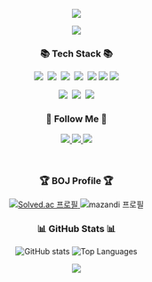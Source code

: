 <!-- Header -->
<p align='center'>
    <img src="https://capsule-render.vercel.app/api?type=waving&color=auto&height=300&section=header&text=quddaz%20BackEnd&fontSize=90&animation=fadeIn&fontAlignY=38&desc=!&descAlignY=55&descAlign=80"/>
</p>

<!-- Hit Counter -->
<p align='center'>
    <a href="https://hits.seeyoufarm.com">
        <img src="https://hits.seeyoufarm.com/api/count/incr/badge.svg?url=https%3A%2F%2Fgithub.com%2Fquddaz&count_bg=%23F32DEC&title_bg=%23555555&icon=&icon_color=%23E7E7E7&title=hits&edge_flat=false"/>
    </a>
</p>

<!-- Tech Stack -->
<h3 align="center">📚 Tech Stack 📚</h3>
<p align="center">
  <img src="https://img.shields.io/badge/Java-007396?style=flat-square&logo=Java&logoColor=white"/>&nbsp;
  <img src="https://img.shields.io/badge/Spring-6DB33F?style=flat-square&logo=Spring&logoColor=white"/>&nbsp;
  <img src="https://img.shields.io/badge/SpringBoot-6DB33F?style=flat-square&logo=SpringBoot&logoColor=white"/>&nbsp; 
  <img src="https://img.shields.io/badge/Mysql-E6B91E?style=flat-square&logo=MySql&logoColor=white"/>&nbsp;
    <img src="https://img.shields.io/badge/Docker-2496ED?style=flat-square&logo=Docker&logoColor=white"/>
     <img src="https://img.shields.io/badge/AWS_EC2-20232a.svg?style=flat-square&logo=amazonec2&logoColor=white" />
    <img src="https://img.shields.io/badge/GitHub Action-2496ED?style=flat-square&logo=githubactions&logoColor=skyblue" />
</p>
<p align="center">
      <img src="https://img.shields.io/badge/Git-F05032?style=flat-square&logo=git&logoColor=white"/>&nbsp;
  <img src="https://img.shields.io/badge/GitHub-181717?style=flat-square&logo=github&logoColor=white"/>&nbsp;
    <img src="https://img.shields.io/badge/Figma-F24E1E?style=flat-square&logo=figma&logoColor=white"/>
</p>


<!-- Follow Me -->
<h3 align="center">📝 Follow Me 📝</h3>
<p align="center">
    <a href="https://quddnd.tistory.com/" target="_blank">
        <img src="https://img.shields.io/badge/Tistory-FFCD00?style=for-the-badge&logo=Kakao&logoColor=white"/>
    </a>
    <a href="mailto:playgrounm@gmail.com">
        <img src="https://img.shields.io/badge/Gmail-D14836?style=for-the-badge&logo=gmail&logoColor=white"/>
    </a>
    <a href="mailto:quddnddl35@naver.com">
        <img src="https://img.shields.io/badge/Naver-00e063?style=for-the-badge&logo=naver&logoColor=white"/>
    </a>
</p>
<br>

<!-- Solved.ac and Mazandi Profile -->
<h3 align="center">🏆 BOJ Profile 🏆</h3>
<p align="center">
    <a href="https://solved.ac/quddnd">
        <img src="http://mazassumnida.wtf/api/v2/generate_badge?boj=quddnd" alt="Solved.ac 프로필"/>
    </a>
    <img src="http://mazandi.herokuapp.com/api?handle=quddnd&theme=dark" alt="mazandi 프로필"/>
</p>

<!-- GitHub Stats -->
<h3 align="center">📊 GitHub Stats 📊</h3>
<p align="center">
    <img src="https://github-readme-stats.vercel.app/api?username=quddaz&show_icons=true&theme=radical" alt="GitHub stats"/>
    <img src="https://github-readme-stats.vercel.app/api/top-langs/?username=quddaz&layout=compact&theme=radical" alt="Top Languages"/>
</p>

<!-- Footer -->
<p align="center">
    <img src="https://capsule-render.vercel.app/api?section=footer&type=waving&color=auto"/>
</p>

